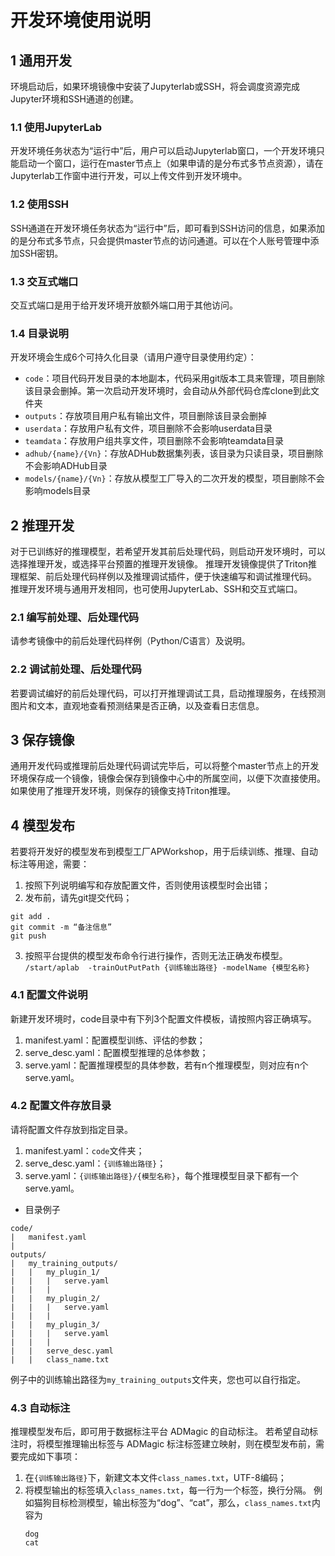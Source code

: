 # 开发环境使用说明

## 1 通用开发
环境启动后，如果环境镜像中安装了Jupyterlab或SSH，将会调度资源完成Jupyter环境和SSH通道的创建。

### 1.1  使用JupyterLab
开发环境任务状态为“运行中”后，用户可以启动Jupyterlab窗口，一个开发环境只能启动一个窗口，运行在master节点上（如果申请的是分布式多节点资源），请在Jupyterlab工作窗中进行开发，可以上传文件到开发环境中。

### 1.2  使用SSH
SSH通道在开发环境任务状态为“运行中”后，即可看到SSH访问的信息，如果添加的是分布式多节点，只会提供master节点的访问通道。可以在个人账号管理中添加SSH密钥。

### 1.3  交互式端口
交互式端口是用于给开发环境开放额外端口用于其他访问。

### 1.4  目录说明
开发环境会生成6个可持久化目录（请用户遵守目录使用约定）：
- `code`：项目代码开发目录的本地副本，代码采用git版本工具来管理，项目删除该目录会删掉。第一次启动开发环境时，会自动从外部代码仓库clone到此文件夹
- `outputs`：存放项目用户私有输出文件，项目删除该目录会删掉
- `userdata`：存放用户私有文件，项目删除不会影响userdata目录
- `teamdata`：存放用户组共享文件，项目删除不会影响teamdata目录
- `adhub/{name}/{Vn}`：存放ADHub数据集列表，该目录为只读目录，项目删除不会影响ADHub目录
- `models/{name}/{Vn}`：存放从模型工厂导入的二次开发的模型，项目删除不会影响models目录


## 2  推理开发
对于已训练好的推理模型，若希望开发其前后处理代码，则启动开发环境时，可以选择推理开发，或选择平台预置的推理开发镜像。
推理开发镜像提供了Triton推理框架、前后处理代码样例以及推理调试插件，便于快速编写和调试推理代码。
推理开发环境与通用开发相同，也可使用JupyterLab、SSH和交互式端口。

### 2.1  编写前处理、后处理代码
请参考镜像中的前后处理代码样例（Python/C语言）及说明。

### 2.2  调试前处理、后处理代码
若要调试编好的前后处理代码，可以打开推理调试工具，启动推理服务，在线预测图片和文本，直观地查看预测结果是否正确，以及查看日志信息。


## 3  保存镜像
通用开发代码或推理前后处理代码调试完毕后，可以将整个master节点上的开发环境保存成一个镜像，镜像会保存到镜像中心中的所属空间，以便下次直接使用。如果使用了推理开发环境，则保存的镜像支持Triton推理。


## 4  模型发布
若要将开发好的模型发布到模型工厂APWorkshop，用于后续训练、推理、自动标注等用途，需要：
1. 按照下列说明编写和存放配置文件，否则使用该模型时会出错；
2. 发布前，请先git提交代码；
```
git add .
git commit -m “备注信息”
git push
```
3. 按照平台提供的模型发布命令行进行操作，否则无法正确发布模型。
```/start/aplab  -trainOutPutPath {训练输出路径} -modelName {模型名称}```

### 4.1  配置文件说明
新建开发环境时，code目录中有下列3个配置文件模板，请按照内容正确填写。
1. manifest.yaml：配置模型训练、评估的参数；
2. serve_desc.yaml：配置模型推理的总体参数；
3. serve.yaml：配置推理模型的具体参数，若有n个推理模型，则对应有n个serve.yaml。

### 4.2  配置文件存放目录
请将配置文件存放到指定目录。
1. manifest.yaml：`code`文件夹；
2. serve_desc.yaml：`{训练输出路径}`；
3. serve.yaml：`{训练输出路径}/{模型名称}`，每个推理模型目录下都有一个serve.yaml。

- 目录例子
```
code/
|   manifest.yaml
|
outputs/
|   my_training_outputs/
|   |   my_plugin_1/
|   |   |   serve.yaml
|   |   |
|   |   my_plugin_2/
|   |   |   serve.yaml
|   |   |
|   |   my_plugin_3/
|   |   |   serve.yaml
|   |   |
|   |   serve_desc.yaml
|   |   class_name.txt
```
例子中的训练输出路径为`my_training_outputs`文件夹，您也可以自行指定。

### 4.3  自动标注
推理模型发布后，即可用于数据标注平台 ADMagic 的自动标注。
若希望自动标注时，将模型推理输出标签与 ADMagic 标注标签建立映射，则在模型发布前，需要完成如下事项：
1. 在`{训练输出路径}`下，新建文本文件`class_names.txt`，UTF-8编码；
2. 将模型输出的标签填入`class_names.txt`，每一行为一个标签，换行分隔。
   例如猫狗目标检测模型，输出标签为“dog”、“cat”，那么，`class_names.txt`内容为
   ```
   dog
   cat
   ```
